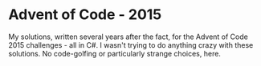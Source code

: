 # Advent of Code - 2015

My solutions, written several years after the fact, for the Advent of Code 2015 challenges - all in C#.  I wasn't trying to do anything crazy with these solutions.  No code-golfing or particularly strange choices, here.
